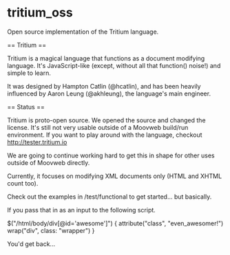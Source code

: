 tritium_oss
===========

Open source implementation of the Tritium language.

== Tritium ==

Tritium is a magical language that functions as a document modifying language.
It's JavaScript-like (except, without all that function() noise!) and simple to
learn.

It was designed by Hampton Catlin (@hcatlin), and has been heavily influenced
by Aaron Leung (@akhleung), the language's main engineer.

== Status ==

Tritium is proto-open source. We opened the source and changed the license.
It's still not very usable outside of a Moovweb build/run environment. If you
want to play around with the language, checkout http://tester.tritium.io

We are going to continue working hard to get this in shape for other uses outside
of Moovweb directly. 

Currently, it focuses on modifying XML documents only (HTML and XHTML count too). 

Check out the examples in /test/functional to get started... but basically.

  <html>
    <body>
      <div id="awesome" />
    </body>
  </html>
  
If you pass that in as an input to the following script.

  $("/html/body/div[@id='awesome']") {
    attribute("class", "even_awesomer!")
    wrap("div", class: "wrapper")
  }

You'd get back...

  <html>
    <body>
      <div class="wrapper">
        <div id="awesome" class="even_awesomer!"/>
      </div>
    </body>
  </html>


